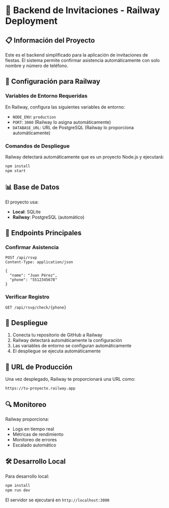 # 🚀 Backend de Invitaciones - Railway Deployment

## 📋 Información del Proyecto

Este es el backend simplificado para la aplicación de invitaciones de fiestas. El sistema permite confirmar asistencia automáticamente con solo nombre y número de teléfono.

## 🔧 Configuración para Railway

### Variables de Entorno Requeridas

En Railway, configura las siguientes variables de entorno:

- `NODE_ENV`: `production`
- `PORT`: `3000` (Railway lo asigna automáticamente)
- `DATABASE_URL`: URL de PostgreSQL (Railway lo proporciona automáticamente)

### Comandos de Despliegue

Railway detectará automáticamente que es un proyecto Node.js y ejecutará:

```bash
npm install
npm start
```

## 📊 Base de Datos

El proyecto usa:
- **Local**: SQLite
- **Railway**: PostgreSQL (automático)

## 🎯 Endpoints Principales

### Confirmar Asistencia
```http
POST /api/rsvp
Content-Type: application/json

{
  "name": "Juan Pérez",
  "phone": "5512345678"
}
```

### Verificar Registro
```http
GET /api/rsvp/check/{phone}
```

## 🚀 Despliegue

1. Conecta tu repositorio de GitHub a Railway
2. Railway detectará automáticamente la configuración
3. Las variables de entorno se configuran automáticamente
4. El despliegue se ejecuta automáticamente

## 📱 URL de Producción

Una vez desplegado, Railway te proporcionará una URL como:
```
https://tu-proyecto.railway.app
```

## 🔍 Monitoreo

Railway proporciona:
- Logs en tiempo real
- Métricas de rendimiento
- Monitoreo de errores
- Escalado automático

## 🛠️ Desarrollo Local

Para desarrollo local:

```bash
npm install
npm run dev
```

El servidor se ejecutará en `http://localhost:3000` 